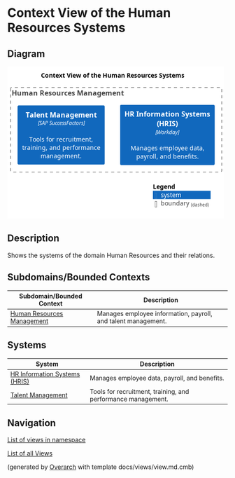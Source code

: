 # Context View of the Human Resources Systems

## Diagram
![Context View of the Human Resources Systems](../../mybank/human-resources/context-view.png)

## Description
Shows the systems of the domain Human Resources and their relations.

## Subdomains/Bounded Contexts
| Subdomain/Bounded Context | Description |
|---|---|
| [Human Resources Management](../../mybank/human-resources/context-boundary.md)| Manages employee information, payroll, and talent management. |

## Systems
| System | Description |
|---|---|
| [HR Information Systems (HRIS)](../../mybank/human-resources/hris.md)| Manages employee data, payroll, and benefits. |
| [Talent Management](../../mybank/human-resources/talent-management-system.md)| Tools for recruitment, training, and performance management. |

## Navigation
[List of views in namespace](./views-in-namespace.md)

[List of all Views](../../views.md)


(generated by [Overarch](https://github.com/soulspace-org/overarch) with template docs/views/view.md.cmb)

